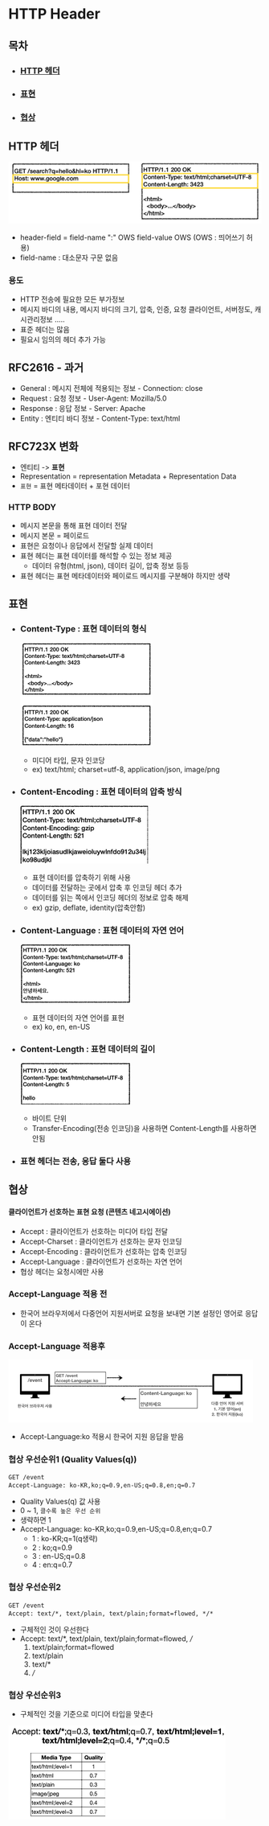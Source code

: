# HTTP Header

## 목차

- ### [HTTP 헤더](#HTTP-헤더)

- ### [표현](#표현)

- ### [협상](#협상)



## HTTP 헤더  

![header](images/header1.png)

- header-field = field-name ":" OWS field-value OWS (OWS : 띄어쓰기 허용)
- field-name : 대소문자 구문 없음

### 용도
- HTTP 전송에 필요한 모든 부가정보
- 메시지 바디의 내용, 메시지 바디의 크기, 압축, 인증, 요청 클라이언트, 서버정도, 캐시관리정보 .....
- 표준 헤더는 많음
- 필요시 임의의 헤더 추가 가능

## RFC2616 - 과거
- General : 메시지 전체에 적용되는 정보 - Connection: close
- Request : 요청 정보 - User-Agent: Mozilla/5.0
- Response : 응답 정보 - Server: Apache
- Entity : 엔티티 바디 정보 - Content-Type: text/html

## RFC723X 변화
- 엔티티 -> **표현**
- Representation = representation Metadata + Representation Data
- `표현` = 표현 메타데이터 + 포현 데이터

### HTTP BODY
- 메시지 본문을 통해 표현 데이터 전달
- 메시지 본문 = 페이로드
- 표현은 요청이나 응답에서 전달할 실제 데이터
- 표현 헤더는 표현 데이터를 해석할 수 있는 정보 제공
  - 데이터 유형(html, json), 데이터 길이, 압축 정보 등등
- 표현 헤더는 표현 메타데이터와 페이로드 메시지를 구분해야 하지만 생략


## 표현

- ### Content-Type : 표현 데이터의 형식   
    ![type](images/type.png)
    - 미디어 타입, 문자 인코당
    - ex) text/html; charset=utf-8, application/json, image/png
  
- ### Content-Encoding : 표현 데이터의 압축 방식  
    ![encoding](images/encoding.png)
    - 표현 데이터를 압축하기 위해 사용
    - 데이터를 전달하는 곳에서 압축 후 인코딩 헤더 추가
    - 데이터를 읽는 쪽에서 인코딩 헤더의 정보로 압축 해제
    - ex) gzip, deflate, identity(압축안함)

- ### Content-Language : 표현 데이터의 자연 언어  
    ![lang](images/lang.png)
    - 표현 데이터의 자연 언어를 표현 
    - ex) ko, en, en-US

- ### Content-Length : 표현 데이터의 길이
    ![len](images/len.png)
    - 바이트 단위
    - Transfer-Encoding(전송 인코딩)을 사용하면 Content-Length를 사용하면 안됨
- ### 표현 헤더는 전송, 응답 **둘다** 사용


## 협상
#### 클라이언트가 선호하는 표현 요청 (콘텐츠 네고시에이션)
- Accept : 클라이언트가 선호하는 미디어 타입 전달
- Accept-Charset : 클라이언트가 선호하는 문자 인코딩
- Accept-Encoding : 클라이언트가 선호하는 압축 인코딩
- Accept-Language : 클라이언트가 선호하는 자연 언어
- 협상 헤더는 요청시에만 사용

### Accept-Language 적용 전
- 한국어 브라우저에서 다중언어 지원서버로 요청을 보내면 기본 설정인 영어로 응답이 온다

### Accept-Language 적용후

![accept1](images/accept1.png)

- Accept-Language:ko 적용시 한국어 지원 응답을 받음

### 협상 우선순위1 (Quality Values(q))
```http request
GET /event
Accept-Language: ko-KR,ko;q=0.9,en-US;q=0.8,en;q=0.7
```
- Quality Values(q) 값 사용
- 0 ~ 1, `클수록 높은 우선 순위`
- 생략하면 1
- Accept-Language: ko-KR,ko;q=0.9,en-US;q=0.8,en;q=0.7
  - 1 : ko-KR;q=1(q생략)
  - 2 : ko;q=0.9
  - 3 : en-US;q=0.8
  - 4 : en:q=0.7

### 협상 우선순위2
```http request
GET /event
Accept: text/*, text/plain, text/plain;format=flowed, */*
```
- 구체적인 것이 우선한다
- Accept: text/*, text/plain, text/plain;format=flowed, */*
  1. text/plain;format=flowed
  2. text/plain
  3. text/*
  4. */*

### 협상 우선순위3
- 구체적인 것을 기준으로 미디어 타입을 맞춘다

![accept2](images/accept2.png)

